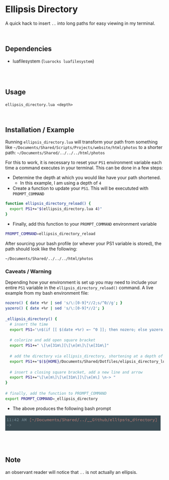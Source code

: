 # Ellipsis Directory

A quick hack to insert `..` into long paths for easy viewing in my terminal.

<br>

## Dependencies

- luafilesystem (`luarocks luafilesystem`)

<br><br>

## Usage

`ellipsis_directory.lua <depth>`

<br>

## Installation / Example

Running `ellipsis_directory.lua` will transform your path from something like `~/Documents/Shared/Scripts/Projects/website/html/photos` to a shorter path: `~/Documents/Shared/../../../html/photos`

For this to work, it is necessary to reset your `PS1` environment variable each time a command executes in your terminal. This can be done in a few steps:

- Determine the depth at which you would like have your path shortened.
  - In this example, I am using a depth of `4`
- Create a function to update your `PS1`. This will be execututed with `PROMPT_COMMAND`

```bash
function ellipsis_directory_reload() {
  export PS1+="$(ellipsis_directory.lua 4)"
}
```

- Finally, add this function to your `PROMPT_COMMAND` environment variable

```bash
PROMPT_COMMAND=ellipsis_directory_reload
```

After sourcing your bash profile (or whever your PS1 variable is stored), the path should look like the following:

```
~/Documents/Shared/../../../html/photos
```

### Caveats / Warning

Depending how your environment is set up you may need to include your entire `PS1` variable in the `ellipsis_directory_reload()` command. A live example from my bash environment file:

```bash
nozero() { date +%r | sed 's/\:[0-9]*//2;s/^0//g'; }
yazero() { date +%r | sed 's/\:[0-9]*//2'; }

_ellipsis_directory() {
  # insert the time
  export PS1='\n$(if [[ $(date +%r) =~ ^0 ]]; then nozero; else yazero; fi)'

  # colorize and add open square bracket
  export PS1+=" \[\e[31m\][\[\e[m\]\[\e[31m\]"

  # add the directory via ellipsis_directory, shortening at a depth of 4
  export PS1+="$(${HOME}/Documents/Shared/Dotfiles/elipsis_directory_lua/ed.lua 4)"

  # insert a closing square bracket, add a new line and arrow
  export PS1+="\[\e[m\]\[\e[31m\]]\[\e[m\] \n-> "
}

# finally, add the function to PROMPT_COMMAND
export PROMPT_COMMAND=_ellipsis_directory
```

- The above produces the following bash prompt

<img src="./img/prompt.png"></img>

<br><br>

## Note

an observant reader will notice that `..` is not actually an ellipsis.
